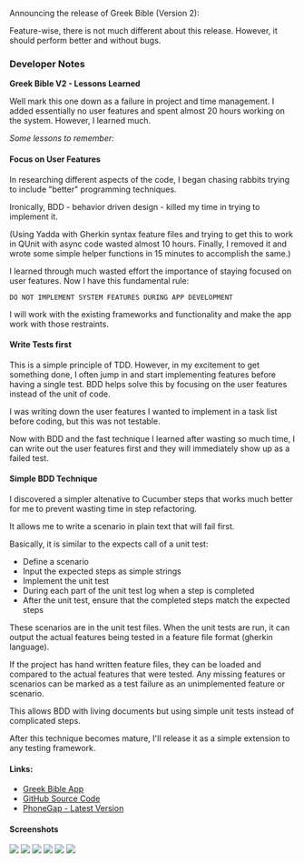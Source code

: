 Announcing the release of Greek Bible (Version 2):

Feature-wise, there is not much different about this release. However, it should perform better and without bugs.

### Developer Notes

**Greek Bible V2 - Lessons Learned**

Well mark this one down as a failure in project and time management. I
added essentially no user features and spent almost 20 hours working
on the system. However, I learned much.

*Some lessons to remember:*

#### Focus on User Features

In researching different aspects of the code, I began chasing rabbits
trying to include "better" programming techniques.

Ironically, BDD - behavior driven design - killed my time in trying to
implement it.

(Using Yadda with Gherkin syntax feature files and trying to get this
to work in QUnit with async code wasted almost 10 hours. Finally, I
removed it and wrote some simple helper functions in 15 minutes to
accomplish the same.)

I learned through much wasted effort the importance of staying focused
on user features. Now I have this fundamental rule:

    DO NOT IMPLEMENT SYSTEM FEATURES DURING APP DEVELOPMENT

I will work with the existing frameworks and functionality and make
the app work with those restraints.


#### Write Tests first

This is a simple principle of TDD. However, in my excitement to get
something done, I often jump in and start implementing features before
having a single test. BDD helps solve this by focusing on the user
features instead of the unit of code.

I was writing down the user features I wanted to implement in a task
list before coding, but this was not testable.

Now with BDD and the fast technique I learned after wasting so much
time, I can write out the user features first and they will
immediately show up as a failed test.

#### Simple BDD Technique

I discovered a simpler altenative to Cucumber steps that works much
better for me to prevent wasting time in step refactoring.

It allows me to write a scenario in plain text that will fail first.

Basically, it is similar to the expects call of a unit test:
- Define a scenario
- Input the expected steps as simple strings
- Implement the unit test
- During each part of the unit test log when a step is completed
- After the unit test, ensure that the completed steps match the expected steps

These scenarios are in the unit test files. When the unit tests are
run, it can output the actual features being tested in a feature file
format (gherkin language).

If the project has hand written feature files, they can be loaded and
compared to the actual features that were tested. Any missing features
or scenarios can be marked as a test failure as an unimplemented
feature or scenario.

This allows BDD with living documents but using simple unit tests
instead of complicated steps.

After this technique becomes mature, I'll release it as a simple
extension to any testing framework.


#### Links:

- [Greek Bible App](http://www.toldpro.com/Apps/GreekBible/V2/)
- [GitHub Source Code](https://github.com/ricklove/GreekBibleApp/tree/ReleaseV2)
- [PhoneGap - Latest Version](https://build.phonegap.com/apps/783113/install)

#### Screenshots

![](http://3.bp.blogspot.com/-K8XN4KrXizM/UvhqtHBgsgI/AAAAAAAAAZU/y60uVKzaRHY/s1600/image-756633.png)
![](http://3.bp.blogspot.com/-K8XN4KrXizM/UvhqtHBgsgI/AAAAAAAAAZU/y60uVKzaRHY/s320/image-756633.png)
![](http://3.bp.blogspot.com/--b4054jPFsI/UvhqtnqWfJI/AAAAAAAAAZg/PDIFSp0G1uU/s1600/image-758332.png)
![](http://3.bp.blogspot.com/--b4054jPFsI/UvhqtnqWfJI/AAAAAAAAAZg/PDIFSp0G1uU/s320/image-758332.png)
![](http://3.bp.blogspot.com/-MuUG4dCEUF0/UvhquNIcl5I/AAAAAAAAAZs/5hOgW8uDy28/s1600/image-760743.png)
![](http://3.bp.blogspot.com/-MuUG4dCEUF0/UvhquNIcl5I/AAAAAAAAAZs/5hOgW8uDy28/s320/image-760743.png)

